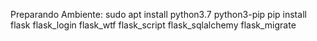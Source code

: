 Preparando Ambiente:
sudo apt install python3.7 python3-pip
pip install flask flask_login flask_wtf flask_script flask_sqlalchemy flask_migrate

